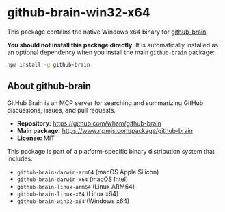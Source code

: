 # github-brain-win32-x64

This package contains the native Windows x64 binary for [github-brain](https://www.npmjs.com/package/github-brain).

**You should not install this package directly.** It is automatically installed as an optional dependency when you install the main `github-brain` package:

```bash
npm install -g github-brain
```

## About github-brain

GitHub Brain is an MCP server for searching and summarizing GitHub discussions, issues, and pull requests.

- **Repository:** https://github.com/wham/github-brain
- **Main package:** https://www.npmjs.com/package/github-brain
- **License:** MIT

This package is part of a platform-specific binary distribution system that includes:

- `github-brain-darwin-arm64` (macOS Apple Silicon)
- `github-brain-darwin-x64` (macOS Intel)
- `github-brain-linux-arm64` (Linux ARM64)
- `github-brain-linux-x64` (Linux x64)
- `github-brain-win32-x64` (Windows x64)
